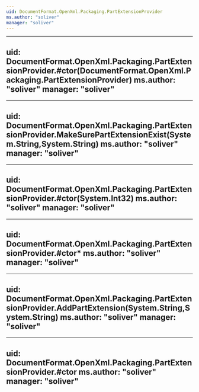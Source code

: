 ```yaml
---
uid: DocumentFormat.OpenXml.Packaging.PartExtensionProvider
ms.author: "soliver"
manager: "soliver"
---
```


---
uid: DocumentFormat.OpenXml.Packaging.PartExtensionProvider.#ctor(DocumentFormat.OpenXml.Packaging.PartExtensionProvider)
ms.author: "soliver"
manager: "soliver"
---

---
uid: DocumentFormat.OpenXml.Packaging.PartExtensionProvider.MakeSurePartExtensionExist(System.String,System.String)
ms.author: "soliver"
manager: "soliver"
---

---
uid: DocumentFormat.OpenXml.Packaging.PartExtensionProvider.#ctor(System.Int32)
ms.author: "soliver"
manager: "soliver"
---

---
uid: DocumentFormat.OpenXml.Packaging.PartExtensionProvider.#ctor*
ms.author: "soliver"
manager: "soliver"
---

---
uid: DocumentFormat.OpenXml.Packaging.PartExtensionProvider.AddPartExtension(System.String,System.String)
ms.author: "soliver"
manager: "soliver"
---

---
uid: DocumentFormat.OpenXml.Packaging.PartExtensionProvider.#ctor
ms.author: "soliver"
manager: "soliver"
---
